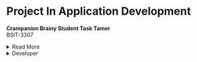 # Project In Application Development

**Crampanion Brainy Student Task Tamer**  
BSIT-3307

<details><summary>Read More</summary> 
  The Crampanion Brainy Task Tamer is an mobile appplication that is designed specifically for students.It  
  is a mobile application that helps manage and organize their tasks, assignments, and deadlines effectively  
  by allowing them to create, edit, and delete tasks to set reminders. The main purpose and objective of this   
  mobile application is to assist students in managing their tasks and deadlines that they need to accomplish.</details>

<details><summary>Developer</summary>
    <div style="overflow: auto;">
    <h2>Hawak Carl Jonel V. <img src="https://cdn.logojoy.com/wp-content/uploads/20230921104407/Facebook-logo-2015_2019-600x319.png" style="height: 20px;"></h2>
    <h2>Lagunsing John Carlo M. <img src="image_url" style="float: right;"></h2>
    <h2>Luna Andrei B. <img src="image_url" style="float: right;"></h2>
  </div></details>
  





